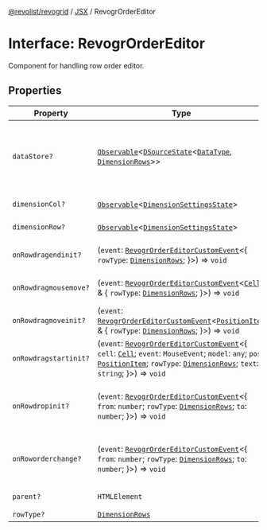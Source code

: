[@revolist/revogrid](README.md) / [JSX](Namespace.JSX.md) / RevogrOrderEditor

# Interface: RevogrOrderEditor

Component for handling row order editor.

## Properties

| Property | Type | Description | Defined in |
| ------ | ------ | ------ | ------ |
| `dataStore?` | [`Observable`](TypeAlias.Observable.md)\<[`DSourceState`](TypeAlias.DSourceState.md)\<[`DataType`](TypeAlias.DataType.md), [`DimensionRows`](TypeAlias.DimensionRows.md)\>\> | Static stores, not expected to change during component lifetime | [src/components.d.ts:1953](https://github.com/revolist/revogrid/blob/ff1c29109648eb0543e674392be7b9af90d92acc/src/components.d.ts#L1953) |
| `dimensionCol?` | [`Observable`](TypeAlias.Observable.md)\<[`DimensionSettingsState`](Interface.DimensionSettingsState.md)\> | Dimension settings X | [src/components.d.ts:1957](https://github.com/revolist/revogrid/blob/ff1c29109648eb0543e674392be7b9af90d92acc/src/components.d.ts#L1957) |
| `dimensionRow?` | [`Observable`](TypeAlias.Observable.md)\<[`DimensionSettingsState`](Interface.DimensionSettingsState.md)\> | Dimension settings Y | [src/components.d.ts:1961](https://github.com/revolist/revogrid/blob/ff1c29109648eb0543e674392be7b9af90d92acc/src/components.d.ts#L1961) |
| `onRowdragendinit?` | (`event`: [`RevogrOrderEditorCustomEvent`](Interface.RevogrOrderEditorCustomEvent.md)\<\{ `rowType`: [`DimensionRows`](TypeAlias.DimensionRows.md); \}\>) => `void` | Row drag ended started | [src/components.d.ts:1965](https://github.com/revolist/revogrid/blob/ff1c29109648eb0543e674392be7b9af90d92acc/src/components.d.ts#L1965) |
| `onRowdragmousemove?` | (`event`: [`RevogrOrderEditorCustomEvent`](Interface.RevogrOrderEditorCustomEvent.md)\<[`Cell`](Interface.Cell.md) & \{ `rowType`: [`DimensionRows`](TypeAlias.DimensionRows.md); \}\>) => `void` | Row mouse move started | [src/components.d.ts:1969](https://github.com/revolist/revogrid/blob/ff1c29109648eb0543e674392be7b9af90d92acc/src/components.d.ts#L1969) |
| `onRowdragmoveinit?` | (`event`: [`RevogrOrderEditorCustomEvent`](Interface.RevogrOrderEditorCustomEvent.md)\<[`PositionItem`](Interface.PositionItem.md) & \{ `rowType`: [`DimensionRows`](TypeAlias.DimensionRows.md); \}\>) => `void` | Row move started | [src/components.d.ts:1973](https://github.com/revolist/revogrid/blob/ff1c29109648eb0543e674392be7b9af90d92acc/src/components.d.ts#L1973) |
| `onRowdragstartinit?` | (`event`: [`RevogrOrderEditorCustomEvent`](Interface.RevogrOrderEditorCustomEvent.md)\<\{ `cell`: [`Cell`](Interface.Cell.md); `event`: `MouseEvent`; `model`: `any`; `pos`: [`PositionItem`](Interface.PositionItem.md); `rowType`: [`DimensionRows`](TypeAlias.DimensionRows.md); `text`: `string`; \}\>) => `void` | Row drag started | [src/components.d.ts:1977](https://github.com/revolist/revogrid/blob/ff1c29109648eb0543e674392be7b9af90d92acc/src/components.d.ts#L1977) |
| `onRowdropinit?` | (`event`: [`RevogrOrderEditorCustomEvent`](Interface.RevogrOrderEditorCustomEvent.md)\<\{ `from`: `number`; `rowType`: [`DimensionRows`](TypeAlias.DimensionRows.md); `to`: `number`; \}\>) => `void` | Row dragged, new range ready to be applied | [src/components.d.ts:1988](https://github.com/revolist/revogrid/blob/ff1c29109648eb0543e674392be7b9af90d92acc/src/components.d.ts#L1988) |
| `onRoworderchange?` | (`event`: [`RevogrOrderEditorCustomEvent`](Interface.RevogrOrderEditorCustomEvent.md)\<\{ `from`: `number`; `rowType`: [`DimensionRows`](TypeAlias.DimensionRows.md); `to`: `number`; \}\>) => `void` | Row drag ended finished. Time to apply data | [src/components.d.ts:1996](https://github.com/revolist/revogrid/blob/ff1c29109648eb0543e674392be7b9af90d92acc/src/components.d.ts#L1996) |
| `parent?` | `HTMLElement` | Parent element | [src/components.d.ts:2004](https://github.com/revolist/revogrid/blob/ff1c29109648eb0543e674392be7b9af90d92acc/src/components.d.ts#L2004) |
| `rowType?` | [`DimensionRows`](TypeAlias.DimensionRows.md) | - | [src/components.d.ts:2005](https://github.com/revolist/revogrid/blob/ff1c29109648eb0543e674392be7b9af90d92acc/src/components.d.ts#L2005) |
